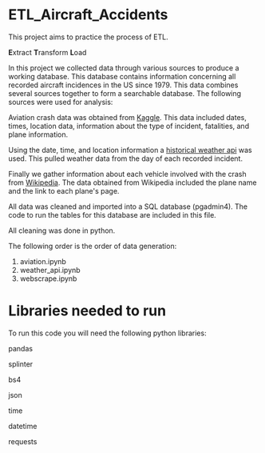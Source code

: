 # ETL_Aircraft_Accidents

This project aims to practice the process of ETL. 

**E**xtract
**T**ransform
**L**oad

In this project we collected data through various sources to produce a working database. This database contains information concerning
all recorded aircraft incidences in the US since 1979. This data combines several sources together to form a searchable database. The following
sources were used for analysis:

Aviation crash data was obtained from [Kaggle](https://www.kaggle.com/khsamaha/aviation-accident-database-synopses). This data included dates,
times, location data, information about the type of incident, fatalities, and plane information.

Using the date, time, and location information a [historical weather api](https://www.visualcrossing.com/resources/documentation/weather-api/weather-api-documentation/) was used. This pulled weather data from the day of each recorded incident.

Finally we gather information about each vehicle involved with the crash from [Wikipedia](https://www.wikipedia.org/). The data obtained from 
Wikipedia included the plane name and the link to each plane's page.

All data was cleaned and imported into a SQL database (pgadmin4). The code to run the tables for this database are included in this file.

All cleaning was done in python. 

The following order is the order of data generation:

1) aviation.ipynb
2) weather_api.ipynb
3) webscrape.ipynb

# Libraries needed to run

To run this code you will need the following python libraries:

pandas

splinter

bs4

json

time

datetime

requests


